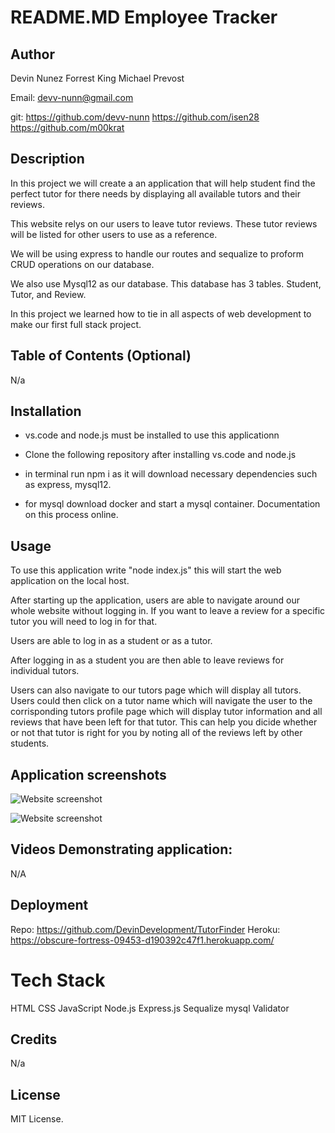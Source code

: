 # README.MD Employee Tracker

## Author

Devin Nunez
Forrest King
Michael Prevost

Email: 
devv-nunn@gmail.com


git: 
https://github.com/devv-nunn
https://github.com/isen28
https://github.com/m00krat

## Description

In this project we will create a an application that will help student find the perfect tutor for there needs by displaying all available tutors and their reviews.

This website relys on our users to leave tutor reviews. These tutor reviews will be listed for other users to use as a reference.

We will be using express to handle our routes and sequalize to proform CRUD operations on our database.

We also use Mysql12 as our database. This database has 3 tables. Student, Tutor, and Review.

In this project we learned how to tie in all aspects of web development to make our first full stack project.
## Table of Contents (Optional)

N/a

## Installation

- vs.code and node.js must be installed to use this applicationn

- Clone the following repository after installing vs.code and node.js 

- in terminal run npm i as it will download necessary dependencies such as express, mysql12.

- for mysql download docker and start a mysql container. Documentation on this process online.

## Usage

To use this application write "node index.js" this will start the web application on the local host.

After starting up the application, users are able to navigate around our whole website without logging in. If you want to leave a review for a specific tutor you will need to log in for that.

Users are able to log in as a student or as a tutor.

After logging in as a student you are then able to leave reviews for individual tutors.

Users can also navigate to our tutors page which will display all tutors. Users could then click on a tutor name which will navigate the user to the corrisponding tutors profile page which will display tutor information and all reviews that have been left for that tutor. This can help you dicide whether or not that tutor is right for you by noting all of the reviews left by other students.

## Application screenshots
![Website screenshot](./assets/images/Capture1.PNG)

![Website screenshot](./assets/images/Capture2.PNG)

## Videos Demonstrating application:
N/A

## Deployment

Repo: https://github.com/DevinDevelopment/TutorFinder
Heroku: https://obscure-fortress-09453-d190392c47f1.herokuapp.com/

# Tech Stack

HTML
CSS
JavaScript
Node.js
Express.js
Sequalize
mysql
Validator

## Credits

N/a

## License

MIT License.